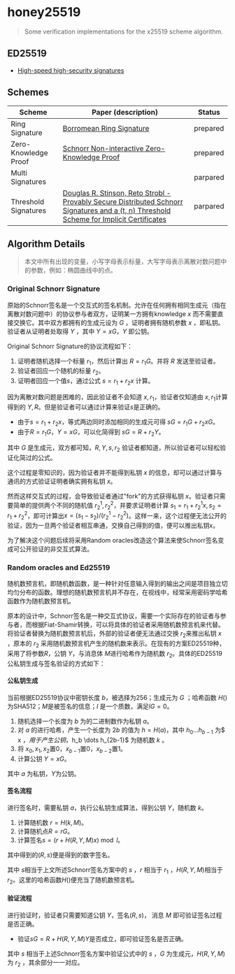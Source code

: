 # honey25519

> Some verification implementations for the x25519 scheme algorithm.

## ED25519

- [High-speed high-security signatures](https://ed25519.cr.yp.to/ed25519-20110926.pdf)

## Schemes

| Scheme               | Paper (description)                                          | Status   |
| -------------------- | ------------------------------------------------------------ | -------- |
| Ring Signature       | [Borromean Ring Signature](https://github.com/Blockstream/borromean_paper/raw/master/borromean_draft_0.01_9ade1e49.pdf) | prepared |
| Zero-Knowledge Proof | [Schnorr Non-interactive Zero-Knowledge Proof](https://tools.ietf.org/html/rfc8235) | prepared |
| Multi Signatures     |                                                              | parpared |
| Threshold Signatures | [Douglas R. Stinson, Reto Strobl - Provably Secure Distributed Schnorr Signatures and a (t, n) Threshold Scheme for Implicit Certificates](http://cacr.uwaterloo.ca/techreports/2001/corr2001-13.ps) | parpared |

## Algorithm Details

> 本文中所有出现的变量，小写字母表示标量，大写字母表示离散对数问题中的参数，例如：椭圆曲线中的点。

### Original Schnorr Signature

原始的Schnorr签名是一个交互式的签名机制。允许在任何拥有相同生成元（指在离散对数问题中）的协议参与者双方，证明某一方拥有knowledge $x$ 而不需要直接交换它。其中双方都拥有的生成元设为 $G$ ，证明者拥有随机参数 $x$ ，即私钥。验证者从证明者处取得 $Y$ ，其中 $Y = xG$，$Y$ 即公钥。

Original Schnorr Signature的协议流程如下：

1. 证明者随机选择一个标量 $r_1$，然后计算出 $R = r_1G$。并将 $R$ 发送至验证者。
2. 验证者回应一个随机的标量 $r_2$。
3. 证明者回应一个值$s$，通过公式 $s = r_1 + r_2x$ 计算。

因为离散对数问题是困难的，因此验证者不会知道 $x, r_1$，验证者仅知道由 $x, r_1$计算得到的 $Y, R$。但是验证者可以通过计算来验证$s$是正确的。

- 由于$s = r_1 + r_2x$，等式两边同时添加相同的生成元可得 $sG = r_1G + r_2xG$。
- 由于$R = r_1G$，$Y = xG$，可以化简得到 $sG = R + r_2Y$。

其中 $G$ 是生成元，双方都可知，$R, Y, s, r_2$ 验证者都知道，所以验证者可以轻松验证化简过的公式。

这个过程是零知识的，因为验证者并不能得到私钥 $x$ 的信息，却可以通过计算与通讯的方式验证证明者确实拥有私钥 $x$。

然而这样交互式的过程，会导致验证者通过"fork"的方式获得私钥 $x$。验证者只需要简单的提供两个不同的随机值 $r_2^1, r_2^2$，并要求证明者计算 $s_1 = r_1 + r_2^1x, s_2 = r_1 + r_2^2$，即可计算出$x = (s_1 - s_2)/(r_2^1 - r_2^2)$。这样一来，这个过程便无法公开的验证，因为一旦两个验证者相互串通，交换自己得到的值，便可以推出私钥$x$。

为了解决这个问题后续将采用Random oracles改造这个算法来使Schnorr签名变成可公开验证的非交互式算法。

### Random oracles and Ed25519

随机数预言机，即随机数函数，是一种针对任意输入得到的输出之间是项目独立切均匀分布的函数。理想的随机数预言机并不存在，在视线中，经常采用密码学哈希函数作为随机数预言机。

原本的设计中，Schnorr签名是一种交互式协议，需要一个实际存在的验证者与参与者，而根据Fiat-Shamir转换，可以将具体的验证者采用随机数预言机来代替。将验证者替换为随机数预言机后，外部的验证者便无法通过交换 $r_2$来推出私钥 $x$ ，原本的 $r_2$ 采用随机数预言机产生的随机数来表示。在现有的方案ED25519种，采用了将参数$R$，公钥 $Y$，与消息体 $M$进行哈希作为随机数 $r_2$。具体的ED25519公私钥生成与签名验证的方式如下：

#### 公私钥生成

当前根据ED25519协议中密钥长度 $b$，被选择为$256$；生成元为 $G$ ；哈希函数 $H()$为SHA512；$M$是被签名的信息；$l$ 是一个质数，满足$lG = 0$。

1. 随机选择一个长度为 $b$ 为的二进制数作为私钥 $a$。
2. 对 $a$ 的进行哈希，产生一个长度为 $2b$ 的值为 $h = H(a)$，其中 $h_0 \ldots h_{b-1}$ 为$ x $，用于产生公钥 ，$h_b \dots h_{2b-1}$ 为随机数 $k$ 。
3. 将 $x_0, x_1, x_2$置$0$，$x_{b-1}$置0，$x_{b-2}$置1。
4. 计算公钥 $Y = xG$。

其中 $a$ 为私钥，$Y$为公钥。

#### 签名流程

进行签名时，需要私钥 $a$，执行公私钥生成算法，得到公钥 $Y$，随机数 $k$。

1. 计算随机数 $r = H(k, M)$。
2. 计算随机点$R = rG$。
3. 计算签名$s = (r + H(R,Y,M)x ) \bmod l$。

其中得到的$(R,s)$便是得到的数字签名。

其中 $s​$ 相当于上文所述Schnorr签名方案中的 $s​$ ，$r​$ 相当于 $r_1​$ ，$H(R,Y,M)​$相当于$r_2​$。这里的哈希函数$H()​$便充当了随机数预言机。

#### 验证流程

进行验证时，验证者只需要知道公钥 $Y$，签名$(R,s)$， 消息 $M$ 即可验证签名过程是否正确。

- 验证$sG = R + H(R,Y,M)Y$是否成立，即可验证签名是否正确。

其中 $s$ 相当于上述Schnorr签名方案中验证公式中的 $s$ ，$G$ 为生成元，$H(R,Y,M)$为 $r_2$ ，其余部分一一对应。

